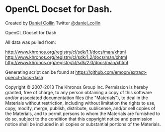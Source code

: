 OpenCL Docset for Dash.
===================================

Created by [Daniel Collin](https://github.com/emoon)
Twitter [@daniel_collin](https://twitter.com/daniel_collin)

OpenCL Docset for Dash

All data was pulled from:

http://www.khronos.org/registry/cl/sdk/1.1/docs/man/xhtml
http://www.khronos.org/registry/cl/sdk/1.2/docs/man/xhtml
http://www.khronos.org/registry/cl/sdk/2.0/docs/man/xhtml

Generating script can be found at https://github.com/emoon/extract-opencl-docs-dash 

Copyright © 2007-2013 The Khronos Group Inc. Permission is hereby granted, free of charge, to any person obtaining a copy of this software and/or associated documentation files (the "Materials"), to deal in the Materials without restriction, including without limitation the rights to use, copy, modify, merge, publish, distribute, sublicense, and/or sell copies of the Materials, and to permit persons to whom the Materials are furnished to do so, subject to the condition that this copyright notice and permission notice shall be included in all copies or substantial portions of the Materials.

